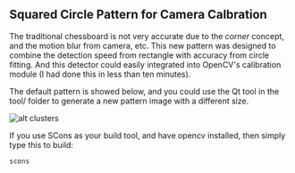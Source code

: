 Squared Circle Pattern for Camera Calbration
---

The traditional chessboard is not very accurate due to the *corner* concept, and the motion blur from camera, etc. 
This new pattern was designed to combine the detection speed from rectangle with accuracy from circle fitting. 
And this detector could easily integrated into OpenCV's calibration module (I had done this in less than ten minutes).

The default pattern is showed below, and you could use the Qt tool in the tool/ folder to generate a new pattern image 
with a different size.

![alt clusters](https://github.com/blackball/SquaredCirclePattern/raw/master/pattern.png)

If you use SCons as your build tool, and have opencv installed, then simply type this to build:
```python
scons
```
